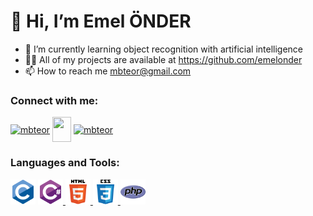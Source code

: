 # 👋 Hi, I’m Emel ÖNDER
- 🌱 I’m currently learning object recognition with artificial intelligence <br>
- 👨‍💻 All of my projects are available at https://github.com/emelonder
- 📫 How to reach me mbteor@gmail.com
<!--- 📝 I regularly write articles on --->

<h3 align="left">Connect with me:</h3>
<p align="left">
<a href="https://twitter.com/mbteor" target="blank"><img align="center" src="https://raw.githubusercontent.com/johan/svg-cleanups/5bac1ce84167c62770c481146e3511d22a2931c5/logos/twitter.svg" alt="mbteor" height="30" width="40" /></a>
<a href="https://www.linkedin.com/in/emel-%C3%B6nder-584b77207/" target="blank"><img align="center" src="https://content.linkedin.com/content/dam/me/business/en-us/amp/brand-site/v2/bg/LI-Logo.svg.original.svg" height="40" width="30" /></a>
<a href="https://instagram.com/mbteor" target="blank"><img align="center" src="https://raw.githubusercontent.com/rahuldkjain/github-profile-readme-generator/master/src/images/icons/Social/instagram.svg" alt="mbteor" height="30" width="40" /></a>
</p>
<h3 align="left">Languages and Tools:</h3>
<p align="left">
<img src="https://raw.githubusercontent.com/devicons/devicon/master/icons/c/c-original.svg" alt="c" width="40" height="40"/> </a>
<a href="https://www.w3schools.com/cs/" rel="nofollow" previewlistener="true"> <img src="https://raw.githubusercontent.com/devicons/devicon/master/icons/csharp/csharp-original.svg" alt="csharp" width="40" height="40" style="max-width: 100%;"> </a>
<a href="https://www.w3.org/html/" target="_blank"> <img src="https://raw.githubusercontent.com/devicons/devicon/master/icons/html5/html5-original-wordmark.svg" alt="html5" width="40" height="40"/> </a>
<a href="https://www.w3schools.com/css/" target="_blank"> <img src="https://raw.githubusercontent.com/devicons/devicon/master/icons/css3/css3-original-wordmark.svg" alt="css3" width="40" height="40"/> </a>
<a href="https://www.php.net" target="_blank"> <img src="https://raw.githubusercontent.com/devicons/devicon/master/icons/php/php-original.svg" alt="php" width="40" height="40"/> </a>
</p>
